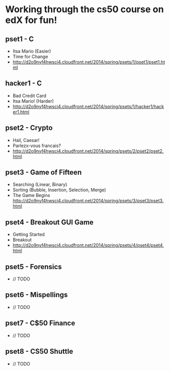Working through the cs50 course on edX for fun!
===============================================

pset1 - C
---------
- Itsa Mario (Easier)
- Time for Change
- http://d2o9nyf4hwsci4.cloudfront.net/2014/spring/psets/1/pset1/pset1.html

hacker1 - C
-----------
- Bad Credit Card
- Itsa Mario! (Harder)
- http://d2o9nyf4hwsci4.cloudfront.net/2014/spring/psets/1/hacker1/hacker1.html

pset2 - Crypto
--------------
- Hail, Caesar!
- Parlezx-vous francais?
- http://d2o9nyf4hwsci4.cloudfront.net/2014/spring/psets/2/pset2/pset2.html

pset3 - Game of Fifteen
-----------------------
- Searching (Linear, Binary)
- Sorting (Bubble, Insertion, Selection, Merge)
- The Game Begins
    http://d2o9nyf4hwsci4.cloudfront.net/2014/spring/psets/3/pset3/pset3.html

pset4 - Breakout GUI Game
-------------------------
- Getting Started
- Breakout
- http://d2o9nyf4hwsci4.cloudfront.net/2014/spring/psets/4/pset4/pset4.html

pset5 - Forensics
-----------------
- // TODO

pset6 - Mispellings
-------------------
- // TODO

pset7 - C$50 Finance
--------------------
- // TODO

pset8 - CS50 Shuttle
--------------------
- // TODO

    
